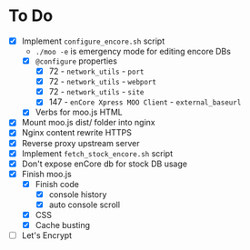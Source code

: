 # To Do

- [x] Implement `configure_encore.sh` script
  - `./moo -e` is emergency mode for editing encore DBs
  - [x] `@configure` properties
    - [x] 72 - `network_utils` - `port`
    - [x] 72 - `network_utils` - `webport`
    - [x] 72 - `network_utils` - `site`
    - [x] 147 - `enCore Xpress MOO Client` - `external_baseurl`
  - [x] Verbs for moo.js HTML
- [x] Mount moo.js dist/ folder into nginx
- [x] Nginx content rewrite HTTPS
- [x] Reverse proxy upstream server
- [x] Implement `fetch_stock_encore.sh` script
- [x] Don't expose enCore db for stock DB usage
- [x] Finish moo.js
  - [x] Finish code
    - [x] console history
    - [x] auto console scroll
  - [x] CSS
  - [x] Cache busting
- [ ] Let's Encrypt
